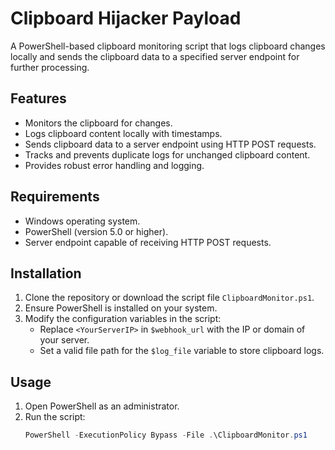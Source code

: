# Clipboard Hijacker Payload

A PowerShell-based clipboard monitoring script that logs clipboard changes locally and sends the clipboard data to a specified server endpoint for further processing.

## Features

- Monitors the clipboard for changes.
- Logs clipboard content locally with timestamps.
- Sends clipboard data to a server endpoint using HTTP POST requests.
- Tracks and prevents duplicate logs for unchanged clipboard content.
- Provides robust error handling and logging.

## Requirements

- Windows operating system.
- PowerShell (version 5.0 or higher).
- Server endpoint capable of receiving HTTP POST requests.

## Installation

1. Clone the repository or download the script file `ClipboardMonitor.ps1`.
2. Ensure PowerShell is installed on your system.
3. Modify the configuration variables in the script:
   - Replace `<YourServerIP>` in `$webhook_url` with the IP or domain of your server.
   - Set a valid file path for the `$log_file` variable to store clipboard logs.

## Usage

1. Open PowerShell as an administrator.
2. Run the script:
   ```powershell
   PowerShell -ExecutionPolicy Bypass -File .\ClipboardMonitor.ps1
